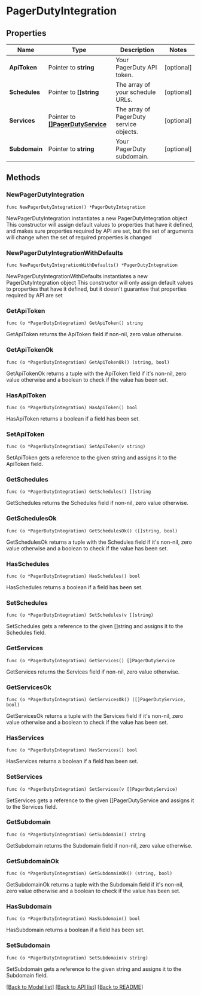 # PagerDutyIntegration

## Properties

Name | Type | Description | Notes
------------ | ------------- | ------------- | -------------
**ApiToken** | Pointer to **string** | Your PagerDuty API token. | [optional] 
**Schedules** | Pointer to **[]string** | The array of your schedule URLs. | [optional] 
**Services** | Pointer to [**[]PagerDutyService**](PagerDutyService.md) | The array of PagerDuty service objects. | [optional] 
**Subdomain** | Pointer to **string** | Your PagerDuty subdomain. | [optional] 

## Methods

### NewPagerDutyIntegration

`func NewPagerDutyIntegration() *PagerDutyIntegration`

NewPagerDutyIntegration instantiates a new PagerDutyIntegration object
This constructor will assign default values to properties that have it defined,
and makes sure properties required by API are set, but the set of arguments
will change when the set of required properties is changed

### NewPagerDutyIntegrationWithDefaults

`func NewPagerDutyIntegrationWithDefaults() *PagerDutyIntegration`

NewPagerDutyIntegrationWithDefaults instantiates a new PagerDutyIntegration object
This constructor will only assign default values to properties that have it defined,
but it doesn't guarantee that properties required by API are set

### GetApiToken

`func (o *PagerDutyIntegration) GetApiToken() string`

GetApiToken returns the ApiToken field if non-nil, zero value otherwise.

### GetApiTokenOk

`func (o *PagerDutyIntegration) GetApiTokenOk() (string, bool)`

GetApiTokenOk returns a tuple with the ApiToken field if it's non-nil, zero value otherwise
and a boolean to check if the value has been set.

### HasApiToken

`func (o *PagerDutyIntegration) HasApiToken() bool`

HasApiToken returns a boolean if a field has been set.

### SetApiToken

`func (o *PagerDutyIntegration) SetApiToken(v string)`

SetApiToken gets a reference to the given string and assigns it to the ApiToken field.

### GetSchedules

`func (o *PagerDutyIntegration) GetSchedules() []string`

GetSchedules returns the Schedules field if non-nil, zero value otherwise.

### GetSchedulesOk

`func (o *PagerDutyIntegration) GetSchedulesOk() ([]string, bool)`

GetSchedulesOk returns a tuple with the Schedules field if it's non-nil, zero value otherwise
and a boolean to check if the value has been set.

### HasSchedules

`func (o *PagerDutyIntegration) HasSchedules() bool`

HasSchedules returns a boolean if a field has been set.

### SetSchedules

`func (o *PagerDutyIntegration) SetSchedules(v []string)`

SetSchedules gets a reference to the given []string and assigns it to the Schedules field.

### GetServices

`func (o *PagerDutyIntegration) GetServices() []PagerDutyService`

GetServices returns the Services field if non-nil, zero value otherwise.

### GetServicesOk

`func (o *PagerDutyIntegration) GetServicesOk() ([]PagerDutyService, bool)`

GetServicesOk returns a tuple with the Services field if it's non-nil, zero value otherwise
and a boolean to check if the value has been set.

### HasServices

`func (o *PagerDutyIntegration) HasServices() bool`

HasServices returns a boolean if a field has been set.

### SetServices

`func (o *PagerDutyIntegration) SetServices(v []PagerDutyService)`

SetServices gets a reference to the given []PagerDutyService and assigns it to the Services field.

### GetSubdomain

`func (o *PagerDutyIntegration) GetSubdomain() string`

GetSubdomain returns the Subdomain field if non-nil, zero value otherwise.

### GetSubdomainOk

`func (o *PagerDutyIntegration) GetSubdomainOk() (string, bool)`

GetSubdomainOk returns a tuple with the Subdomain field if it's non-nil, zero value otherwise
and a boolean to check if the value has been set.

### HasSubdomain

`func (o *PagerDutyIntegration) HasSubdomain() bool`

HasSubdomain returns a boolean if a field has been set.

### SetSubdomain

`func (o *PagerDutyIntegration) SetSubdomain(v string)`

SetSubdomain gets a reference to the given string and assigns it to the Subdomain field.


[[Back to Model list]](../README.md#documentation-for-models) [[Back to API list]](../README.md#documentation-for-api-endpoints) [[Back to README]](../README.md)


